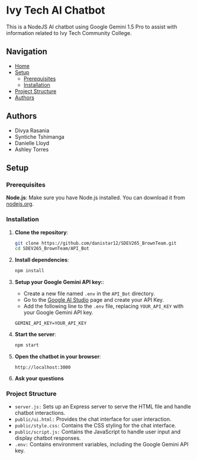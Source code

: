 # Ivy Tech AI Chatbot

This is a NodeJS AI chatbot using Google Gemini 1.5 Pro to assist with information related to Ivy Tech Community College.

## Navigation

- [Home](#ivy-tech-ai-chatbot)
- [Setup](#setup)
  - [Prerequisites](#prerequisites)
  - [Installation](#installation)
- [Project Structure](#project-structure)
- [Authors](#authors)

## Authors

- Divya Rasania
- Syntiche Tshimanga
- Danielle Lloyd
- Ashley Torres

## Setup

### Prerequisites

**Node.js**: Make sure you have Node.js installed. You can download it from [nodejs.org](https://nodejs.org/).

### Installation

1. **Clone the repository**:
   ```bash
   git clone https://github.com/danistar12/SDEV265_BrownTeam.git
   cd SDEV265_BrownTeam/API_Bot
   ```
2. **Install dependencies**:
   ```bash
   npm install
   ```
3. **Setup your Google Gemini API key:**:

   - Create a new file named `.env` in the `API_Bot` directory.
   - Go to the [Google AI Studio](https://aistudio.google.com/app/apikey) page and create your API Key.
   - Add the following line to the `.env` file, replacing `YOUR_API_KEY` with your Google Gemini API key.

   ```
   GEMINI_API_KEY=YOUR_API_KEY
   ```

4. **Start the server**:
   ```bash
   npm start
   ```
5. **Open the chatbot in your browser**:
   ```
   http://localhost:3000
   ```
6. **Ask your questions**

### Project Structure

- `server.js:` Sets up an Express server to serve the HTML file and handle chatbot interactions.
- `public/ui.html:` Provides the chat interface for user interaction.
- `public/style.css:` Contains the CSS styling for the chat interface.
- `public/script.js:` Contains the JavaScript to handle user input and display chatbot responses.
- `.env:` Contains environment variables, including the Google Gemini API key.
